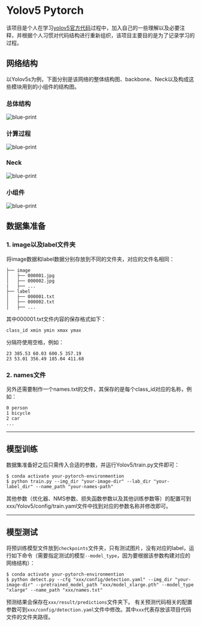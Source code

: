 # Yolov5 Pytorch
该项目是个人在学习[yolov5官方代码](https://github.com/ultralytics/yolov5)过程中，加入自己的一些理解以及必要注释，并根据个人习惯对代码结构进行重新组织，该项目主要目的是为了记录学习的过程。

## 网络结构
以Yolov5s为例，下面分别是该网络的整体结构图、backbone、Neck以及构成这些模块用到的小组件的结构图。
### 总体结构
![blue-print](https://github.com/yl-jiang/Yolov5/blob/main/figures/yolov5.svg)
### 计算过程
![blue-print](https://github.com/yl-jiang/Yolov5/blob/main/figures/detail.svg)
### Neck
![blue-print](https://github.com/yl-jiang/Yolov5/blob/main/figures/neck.png)
### 小组件
![blue-print](https://github.com/yl-jiang/Yolov5/blob/main/figures/detail2.svg)

## 数据集准备
### 1. image以及label文件夹
将image数据和label数据分别存放到不同的文件夹，对应的文件名相同：
```
├── image  
│   ├── 000001.jpg
│   ├── 000002.jpg
|   ├── ...
├── label
│   ├── 000001.txt
│   ├── 000002.txt
│   ├── ...
```
其中000001.txt文件内容的保存格式如下：
```
class_id xmin ymin xmax ymax
```
分隔符使用空格，例如：
```
23 385.53 60.03 600.5 357.19
23 53.01 356.49 185.04 411.68
```
### 2. names文件
另外还需要制作一个names.txt的文件，其保存的是每个class_id对应的名称，例如：
```
0 person
1 bicycle
2 car
...
```
---
## 模型训练
数据集准备好之后只需传入合适的参数，并运行Yolov5/train.py文件即可：
```
$ conda activate your-pytorch-environmention
$ python train.py --img_dir "your-image-dir" --lab_dir "your-label_dir" --name_path "your-names-path"
```
其他参数（优化器、NMS参数、损失函数参数以及其他训练参数等）的配置可到xxx/Yolov5/config/train.yaml文件中找到对应的参数名称并修改即可。

---
## 模型测试
将预训练模型文件放到```checkpoints```文件夹，只有测试图片，没有对应的label，运行如下命令（需要指定测试的模型```--model_type```，因为要根据该参数构建对应的网络结构）：
```
$ conda activate your-pytorch-environmention
$ python detect.py --cfg "xxx/config/detection.yaml" --img_dir "your-image-dir" --pretrained_model_path "xxx/model_xlarge.pth" --model_type "xlarge" --name_path "xxx/names.txt"
```
预测结果会保存在```xxx/result/predictions```文件夹下。
有关预测代码相关的配置参数可到```xxx/config/detection.yaml```文件中修改。其中```xxx```代表存放该项目代码文件的文件夹路径。
